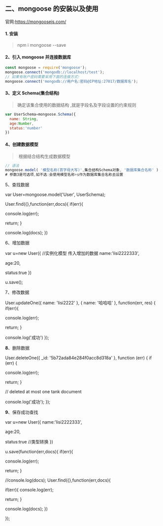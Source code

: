 ##  二、**mongoose** 的安装以及使用

 官网:https://mongoosejs.com/

####   **1.** 安装

>  npm i mongoose --save

####   **2**、引入 **mongoose** 并连接数据库

~~~js
const mongoose = require('mongoose'); 
mongoose.connect('mongodb://localhost/test'); 
// 如果有账户密码需要采用下面的连接方式:
mongoose.connect('mongodb://用户名:密码@IP地址:27017/数据库名');
~~~



####  3、定义 **Schema(集合结构)**

> 确定该集合使用的数据结构 ,就是字段名及字段设置的约束规则

~~~js
var UserSchema=mongoose.Schema({ 
  name: String,
  age:Number,
  status:'number' 
})
~~~



####  4、创建数据模型

> ​	根据结合结构生成数据模型

 ~~~js
// 语法
mongoose.model( '模型名称(首字母大写)',集合结构Schema对象, '数据库集合名称' )
# 参数3是可选项,如不选:会使用模型名称+s作为数据库集合名称去设置

 ~~~



 5、查找数据

 var User=mongoose.model('User', UserSchema);

 User.find({},function(err,docs){ if(err){

 console.log(err);

 return; }

 console.log(docs); })

 6、增加数据

 var u=new User({ //实例化模型 传入增加的数据 name:'lisi2222333',

 age:20,

 status:true })

 u.save();

 7、修改数据

 User.updateOne({ name: 'lisi2222' }, { name: '哈哈哈' }, function(err, res) { if(err){

 console.log(err);

 return; }

 console.log('成功') });

 **8**、删除数据

 User.deleteOne({ _id: '5b72ada84e284f0acc8d318a' }, function (err) { if (err) {

 console.log(err);

 return; }

 // deleted at most one tank document

 console.log('成功'); });

 **9**、保存成功查找

 var u=new User({ name:'lisi2222333',

 age:20,

 status:true //类型转换 })

 u.save(function(err,docs){ if(err){

 console.log(err);

 return; }

 //console.log(docs); User.find({},function(err,docs){

 if(err){ console.log(err);

 return; }

 console.log(docs); })

 });